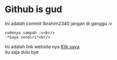 # Github is gud
Ini adalah commit Ibrahim2340 jangan di ganggu :v<br/>
```
codenya sampah :v<br/>
-*Saya sendiri*<br/>
```
Ini adalah link website nya [Klik saya](https://mnyamnya.github.io/Test/).<br/>
itu saja dulu bye<br/>
